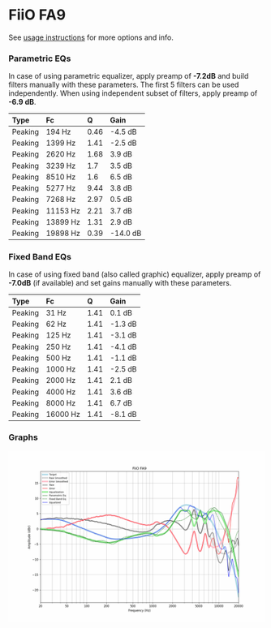 # FiiO FA9
See [usage instructions](https://github.com/jaakkopasanen/AutoEq#usage) for more options and info.

### Parametric EQs
In case of using parametric equalizer, apply preamp of **-7.2dB** and build filters manually
with these parameters. The first 5 filters can be used independently.
When using independent subset of filters, apply preamp of **-6.9 dB**.

| Type    | Fc       |    Q | Gain     |
|:--------|:---------|:-----|:---------|
| Peaking | 194 Hz   | 0.46 | -4.5 dB  |
| Peaking | 1399 Hz  | 1.41 | -2.5 dB  |
| Peaking | 2620 Hz  | 1.68 | 3.9 dB   |
| Peaking | 3239 Hz  | 1.7  | 3.5 dB   |
| Peaking | 8510 Hz  | 1.6  | 6.5 dB   |
| Peaking | 5277 Hz  | 9.44 | 3.8 dB   |
| Peaking | 7268 Hz  | 2.97 | 0.5 dB   |
| Peaking | 11153 Hz | 2.21 | 3.7 dB   |
| Peaking | 13899 Hz | 1.31 | 2.9 dB   |
| Peaking | 19898 Hz | 0.39 | -14.0 dB |

### Fixed Band EQs
In case of using fixed band (also called graphic) equalizer, apply preamp of **-7.0dB**
(if available) and set gains manually with these parameters.

| Type    | Fc       |    Q | Gain    |
|:--------|:---------|:-----|:--------|
| Peaking | 31 Hz    | 1.41 | 0.1 dB  |
| Peaking | 62 Hz    | 1.41 | -1.3 dB |
| Peaking | 125 Hz   | 1.41 | -3.1 dB |
| Peaking | 250 Hz   | 1.41 | -4.1 dB |
| Peaking | 500 Hz   | 1.41 | -1.1 dB |
| Peaking | 1000 Hz  | 1.41 | -2.5 dB |
| Peaking | 2000 Hz  | 1.41 | 2.1 dB  |
| Peaking | 4000 Hz  | 1.41 | 3.6 dB  |
| Peaking | 8000 Hz  | 1.41 | 6.7 dB  |
| Peaking | 16000 Hz | 1.41 | -8.1 dB |

### Graphs
![](./FiiO%20FA9.png)
